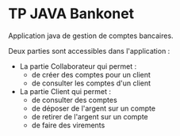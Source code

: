 <h1>TP JAVA Bankonet</h1>

<p>Application java de gestion de comptes bancaires.</p>
<p>Deux parties sont accessibles dans l'application :</p>
<ul>
  <li>
    La partie Collaborateur qui permet :
    <ul>
      <li>de créer des comptes pour un client</li>
      <li>de consulter les comptes d'un client</li>
    </ul>
  </li>
  <li>
    La partie Client qui permet :
    <ul>
      <li>de consulter des comptes</li>
      <li>de déposer de l'argent sur un compte</li>
      <li>de retirer de l'argent sur un compte</li>
      <li>de faire des virements</li>
    </ul>
  </li>
</ul>
